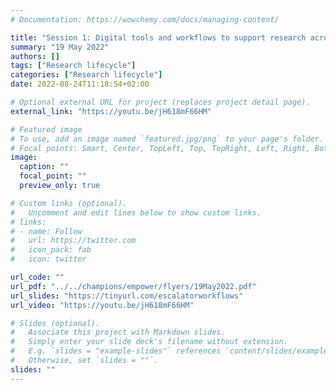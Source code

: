 ```yaml
---
# Documentation: https://wowchemy.com/docs/managing-content/

title: "Session 1: Digital tools and workflows to support research across the research lifecycle"
summary: "19 May 2022"
authors: []
tags: ["Research lifecycle"]
categories: ["Research lifecycle"]
date: 2022-08-24T11:18:54+02:00

# Optional external URL for project (replaces project detail page).
external_link: "https://youtu.be/jH618mF66HM"

# Featured image
# To use, add an image named `featured.jpg/png` to your page's folder.
# Focal points: Smart, Center, TopLeft, Top, TopRight, Left, Right, BottomLeft, Bottom, BottomRight.
image:
  caption: ""
  focal_point: ""
  preview_only: true

# Custom links (optional).
#   Uncomment and edit lines below to show custom links.
# links:
# - name: Follow
#   url: https://twitter.com
#   icon_pack: fab
#   icon: twitter

url_code: ""
url_pdf: "../../champions/empower/flyers/19May2022.pdf"
url_slides: "https://tinyurl.com/escalatorworkflows"
url_video: "https://youtu.be/jH618mF66HM"

# Slides (optional).
#   Associate this project with Markdown slides.
#   Simply enter your slide deck's filename without extension.
#   E.g. `slides = "example-slides"` references `content/slides/example-slides.md`.
#   Otherwise, set `slides = ""`.
slides: ""
---
```

